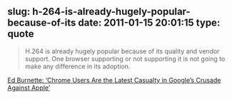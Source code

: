 slug: h-264-is-already-hugely-popular-because-of-its
date: 2011-01-15 20:01:15
type: quote
---

> H.264 is already hugely popular because of its quality and vendor support. One browser supporting or not supporting it is not going to make any difference in its adoption.

[Ed Burnette: ‘Chrome Users Are the Latest Casualty in Google’s Crusade Against Apple’](http://www.zdnet.com/blog/burnette/chrome-users-are-the-latest-casualty-in-googles-crusade-against-apple/2158)
